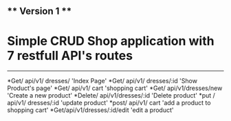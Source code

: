 ** Version 1 **
---
# Simple CRUD Shop application with 7 restfull API's routes 
---
*Get/ api/v1/ dresses/        'Index Page'
*Get/ api/v1/ dresses/:id     'Show Product's page'
*Get/ api/v1/ cart            'shopping cart'
*Get/ api/v1/dresses/new      'Create a new product'
*Delete/ api/v1/dresses/:id   'Delete product'
*put / api/v1/ dresses/:id     'update product'
*post/ api/v1/ cart           'add a product to shopping cart'
*Get/api/v1/dresses/:id/edit  'edit a product'
